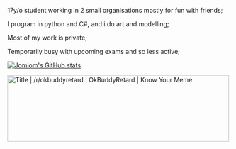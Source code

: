 17y/o student working in 2 small organisations mostly for fun with friends;

I program in python and C#, and i do art and modelling;

Most of my work is private;

Temporarily busy with upcoming exams and so less active;


[![Jomlom's GitHub stats](https://github-readme-stats.vercel.app/api?username=Jomlom&count_private=true&theme=dark)](https://github.com/anuraghazra/github-readme-stats)

<img src="https://i.kym-cdn.com/photos/images/facebook/002/557/308/d8c.jpg" jsaction="load:XAeZkd;" jsname="HiaYvf" class="n3VNCb pT0Scc KAlRDb" role="" aria-label="" alt="Title | /r/okbuddyretard | OkBuddyRetard | Know Your Meme" data-noaft="1" style="width: 500px; height: 150px; margin: 0px;">
